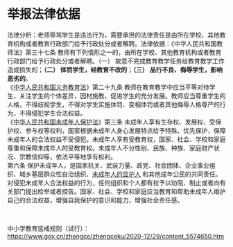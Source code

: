 # 举报法律依据

法律分析：老师辱骂学生是违法行为，需要承担的法律责任是由所在学校、其他教育机构或者教育行政部门给予行政处分或者解聘。法律依据：《中华人民共和国教师法》第三十七条 教师有下列情形之一的，由所在学校、其他教育机构或者教育行政部门给予行政处分或者解聘。（一） 故意不完成教育教学任务给教育教学工作造成损失的；**（二） 体罚学生，经教育不改的**；**（三） 品行不良、侮辱学生，影响恶劣的**。  
《[中华人民共和国义务教育法](https://china.findlaw.cn/fagui/p_1/388044.html)》第二十九条 教师在教育教学中应当平等对待学生，关注学生的个体差异，因材施教，促进学生的充分发展。教师应当尊重学生的人格，不得歧视学生，不得对学生实施体罚、变相体罚或者其他侮辱人格尊严的行为，不得侵犯学生合法权益。  
《[中华人民共和国未成年人保护法](https://china.findlaw.cn/fagui/p_1/357793.html)》第三条 未成年人享有生存权、发展权、受保护权、参与权等权利，国家根据未成年人身心发展特点给予特殊、优先保护，保障未成年人的合法权益不受侵犯。未成年人享有受教育权，国家、社会、学校和家庭尊重和保障未成年人的受教育权。未成年人不分性别、民族、种族、家庭财产状况、宗教信仰等，依法平等地享有权利。  
第六条 保护未成年人，是国家机关、武装力量、政党、社会团体、企业事业组织、城乡基层群众性自治组织、[未成年人的监护人](https://www.findlaw.cn/zongze/ft27/) 和其他成年公民的共同责任。对侵犯未成年人合法权益的行为，任何组织和个人都有权予以劝阻、制止或者向有关部门提出检举或者控告。国家、社会、学校和家庭应当教育和帮助未成年人维护自己的合法权益，增强自我保护的意识和能力，增强社会责任感。

‍

中小学教育惩戒规则（试行）：<https://www.gov.cn/zhengce/zhengceku/2020-12/29/content_5574650.htm>

‍
